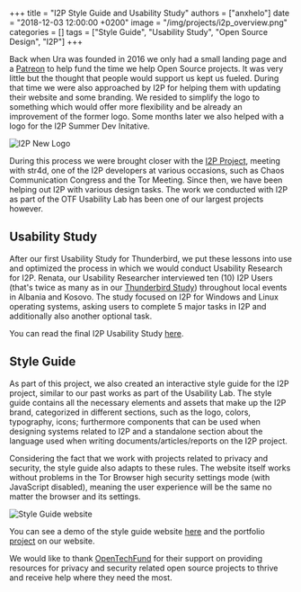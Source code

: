 +++
title = "I2P Style Guide and Usability Study"
authors = ["anxhelo"]
date = "2018-12-03 12:00:00 +0200"
image = "/img/projects/i2p_overview.png"
categories = []
tags = ["Style Guide", "Usability Study", "Open Source Design", "I2P"]
+++

Back when Ura was founded in 2016 we only had a small landing page and a [Patreon](https://patreon.com/ura) to help fund the time we help Open Source projects. It was very little but the thought that people would support us kept us fueled. During that time we were also approached by I2P for helping them with updating their website and some branding. We resided to simplify the logo to something which would offer more flexibility and be already an improvement of the former logo. Some months later we also helped with a logo for the I2P Summer Dev Initative.

![I2P New Logo](/images/projects/i2p_logo.png)

During this process we were brought closer with the [I2P Project](https://geti2p.net), meeting with str4d, one of the I2P developers at various occasions, such as Chaos Communication Congress and the Tor Meeting. Since then, we have been helping out I2P with various design tasks. The work we conducted with I2P as part of the OTF Usability Lab has been one of our largest projects however.

## Usability Study

After our first Usability Study for Thunderbird, we put these lessons into use and optimized the process in which we would conduct Usability Research for I2P. Renata, our Usability Researcher interviewed ten (10) I2P Users (that's twice as many as in our [Thunderbird Study](/2018/07/05/thunderbird-style-guide)) throughout local events in Albania and Kosovo. The study focused on I2P for Windows and Linux operating systems, asking users to complete 5 major tasks in I2P and additionally also another optional task. 

You can read the final I2P Usability Study [here](https://github.com/uracreative/works/raw/main/I2P/Usability%20Study/I2P%20Usability%20Study.pdf).

## Style Guide

As part of this project, we also created an interactive style guide for the I2P project, similar to our past works as part of the Usability Lab. The style guide contains all the necessary elements and assets that make up the I2P brand, categorized in different sections, such as the logo, colors, typography, icons; furthermore components that can be used when designing systems related to I2P and a standalone section about the language used when writing documents/articles/reports on the I2P project.

Considering the fact that we work with projects related to privacy and security, the style guide also adapts to these rules. The website itself works without problems in the Tor Browser high security settings mode (with JavaScript disabled), meaning the user experience will be the same no matter the browser and its settings.

![Style Guide website](/images/projects/i2p_image_1.png)

You can see a demo of the style guide website [here](https://uracreative.github.io/i2p-styleguide) and the portfolio [project](../../../projects/i2p) on our website.

We would like to thank [OpenTechFund](https://opentech.fund) for their support on providing resources for privacy and security related open source projects to thrive and receive help where they need the most.
